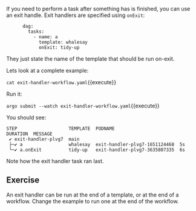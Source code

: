 If you need to perform a task after something has is finished, you can use an exit handle. Exit handlers are specified
using `onExit`:

```
      dag:
        tasks:
          - name: a
            template: whalesay
            onExit: tidy-up
```

They just state the name of the template that should be run on-exit.

Lets look at a complete example:

`cat exit-handler-workflow.yaml`{{execute}}

Run it:

`argo submit --watch exit-handler-workflow.yaml`{{execute}}

You should see:

```
STEP                   TEMPLATE  PODNAME                        DURATION  MESSAGE
 ✔ exit-handler-plvg7  main                                                 
 ├─✔ a                 whalesay  exit-handler-plvg7-1651124468  5s          
 └─✔ a.onExit          tidy-up   exit-handler-plvg7-3635807335  6s          
```

Note how the exit handler task ran last.

## Exercise

An exit handler can be run at the end of a template, or at the end of a workflow. Change the example to run one at the
end of the workflow.
